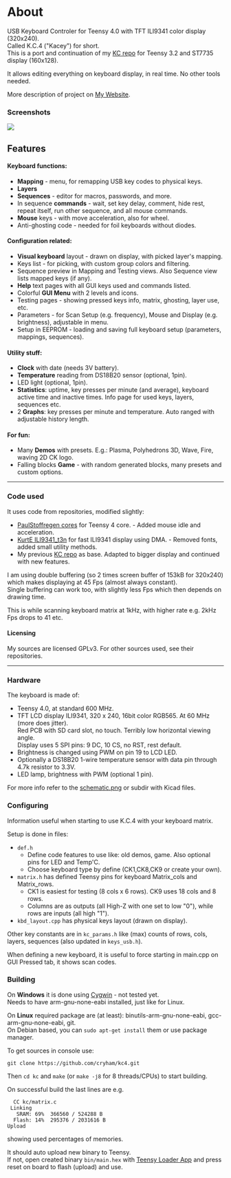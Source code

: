 About
=====

USB Keyboard Controler for Teensy 4.0 with TFT ILI9341 color display (320x240).  
Called K.C.4 ("Kacey") for short.  
This is a port and continuation of my [KC repo](https://github.com/cryham/kc) for Teensy 3.2 and ST7735 display (160x128).

It allows editing everything on keyboard display, in real time. No other tools needed.

More description of project on [My Website](https://cryham.tuxfamily.org/portfolio/2020-k-c-4-controller/).

### Screenshots

![](https://raw.githubusercontent.com/cryham/kc4/master/screens.jpg)

## Features

#### Keyboard functions:
* **Mapping** - menu, for remapping USB key codes to physical keys.
* **Layers**
* **Sequences** - editor for macros, passwords, and more.
* In sequence **commands** - wait, set key delay, comment, hide rest, repeat itself, run other sequence, and all mouse commands.
* **Mouse** keys - with move acceleration, also for wheel.
* Anti-ghosting code - needed for foil keyboards without diodes.

#### Configuration related:
* **Visual keyboard** layout - drawn on display, with picked layer's mapping.
* Keys list - for picking, with custom group colors and filtering.
* Sequence preview in Mapping and Testing views. Also Sequence view lists mapped keys (if any).
* **Help** text pages with all GUI keys used and commands listed.
* Colorful **GUI Menu** with 2 levels and icons.
* Testing pages - showing pressed keys info, matrix, ghosting, layer use, etc.
* Parameters - for Scan Setup (e.g. frequency), Mouse and Display (e.g. brightness), adjustable in menu.
* Setup in EEPROM - loading and saving full keyboard setup (parameters, mappings, sequences).

#### Utility stuff:
* **Clock** with date (needs 3V battery).
* **Temperature** reading from DS18B20 sensor (optional, 1pin).
* LED light (optional, 1pin).
* **Statistics**: uptime, key presses per minute (and average), keyboard active time and inactive times. Info page for used keys, layers, sequences etc.
* 2 **Graphs**: key presses per minute and temperature. Auto ranged with adjustable history length.

#### For fun:
* Many **Demos** with presets. E.g.: Plasma, Polyhedrons 3D, Wave, Fire, waving 2D CK logo.
* Falling blocks **Game** - with random generated blocks, many presets and custom options.

---

### Code used

It uses code from repositories, modified slightly:
* [PaulStoffregen cores](https://github.com/PaulStoffregen/cores/tree/master/teensy4) for Teensy 4 core. - Added mouse idle and acceleration.
* [KurtE ILI9341_t3n](https://github.com/KurtE/ILI9341_t3n) for fast ILI9341 display using DMA. - Removed fonts, added small utility methods.
* My previous [KC repo](https://github.com/cryham/kc) as base. Adapted to bigger display and continued with new features.

I am using double buffering (so 2 times screen buffer of 153kB for 320x240) which makes displaying at 45 Fps (almost always constant).  
Single buffering can work too, with slightly less Fps which then depends on drawing time.

This is while scanning keyboard matrix at 1kHz, with higher rate e.g. 2kHz Fps drops to 41 etc.

#### Licensing

My sources are licensed GPLv3. For other sources used, see their repositories.

---

### Hardware

The keyboard is made of:
* Teensy 4.0, at standard 600 MHz.
* TFT LCD display ILI9341, 320 x 240, 16bit color RGB565. At 60 MHz (more does jitter).  
Red PCB with SD card slot, no touch. Terribly low horizontal viewing angle.  
Display uses 5 SPI pins: 9 DC, 10 CS, no RST, rest default.
* Brightness is changed using PWM on pin 19 to LCD LED.
* Optionally a DS18B20 1-wire temperature sensor with data pin through 4.7k resistor to 3.3V.
* LED lamp, brightness with PWM (optional 1 pin).

For more info refer to the [schematic.png](https://raw.githubusercontent.com/cryham/kc4/master/schematic.png) or subdir with Kicad files.

### Configuring

Information useful when starting to use K.C.4 with your keyboard matrix.

Setup is done in files:
* `def.h`
  * Define code features to use like: old demos, game. Also optional pins for LED and Temp'C.
  * Choose keyboard type by define (CK1,CK8,CK9 or create your own).
* `matrix.h` has defined Teensy pins for keyboard Matrix_cols and Matrix_rows.
  * CK1 is easiest for testing (8 cols x 6 rows). CK9 uses 18 cols and 8 rows.
  * Columns are as outputs (all High-Z with one set to low "0"), while rows are inputs (all high "1").
* `kbd_layout.cpp` has physical keys layout (drawn on display).

Other key constants are in `kc_params.h` like (max) counts of rows, cols, layers, sequences (also updated in `keys_usb.h`).

When defining a new keyboard, it is useful to force starting in main.cpp on GUI Pressed tab, it shows scan codes.

### Building

On **Windows** it is done using [Cygwin](https://www.cygwin.com/) - not tested yet.  
Needs to have arm-gnu-none-eabi installed, just like for Linux.

On **Linux** required package are (at least): binutils-arm-gnu-none-eabi, gcc-arm-gnu-none-eabi, git.  
On Debian based, you can `sudo apt-get install` them or use package manager.


To get sources in console use:
```
git clone https://github.com/cryham/kc4.git
```
Then `cd kc` and `make` (or `make -j8` for 8 threads/CPUs) to start building.

On successful build the last lines are e.g.
```
  CC kc/matrix.c
 Linking 
   SRAM: 69%  366560 / 524288 B
  Flash: 14%  295376 / 2031616 B
Upload
```
showing used percentages of memories.

It should auto upload new binary to Teensy.  
If not, open created binary `bin/main.hex` with [Teensy Loader App](https://www.pjrc.com/teensy/loader.html) and press reset on board to flash (upload) and use.
